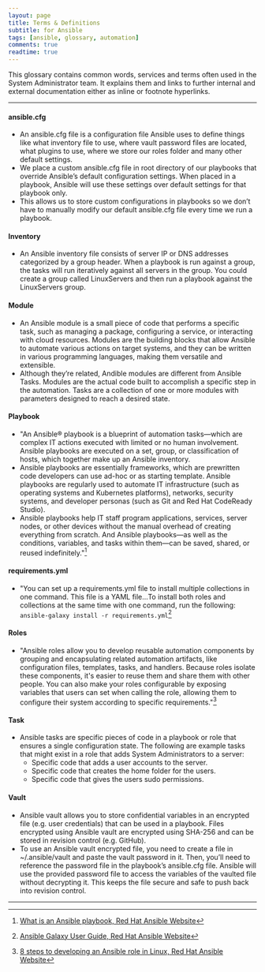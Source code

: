 ```yaml
---
layout: page
title: Terms & Definitions
subtitle: for Ansible
tags: [ansible, glossary, automation]
comments: true
readtime: true
---
```

This glossary contains common words, services and terms often used in the System Administrator team. It explains them and links to further internal and external documentation either as inline or footnote hyperlinks.

---
#### **ansible.cfg**
- An ansible.cfg file is a configuration file Ansible uses to define things like what inventory file to use, where vault password files are located, what plugins to use, where we store our roles folder and many other default settings.
- We place a custom ansible.cfg file in root directory of our playbooks that override Ansible’s default configuration settings. When placed in a playbook, Ansible will use these settings over default settings for that playbook only.
- This allows us to store custom configurations in playbooks so we don’t have to manually modify our default ansible.cfg file every time we run a playbook.

#### **Inventory**
- An Ansible inventory file consists of server IP or DNS addresses categorized by a group header. When a playbook is run against a group, the tasks will run iteratively against all servers in the group. You could create a group called LinuxServers and then run a playbook against the LinuxServers group.

#### **Module**
- An Ansible module is a small piece of code that performs a specific task, such as managing a package, configuring a service, or interacting with cloud resources. Modules are the building blocks that allow Ansible to automate various actions on target systems, and they can be written in various programming languages, making them versatile and extensible.
- Although they’re related, Andible modules are different from Ansible Tasks. Modules are the actual code built to accomplish a specific step in the automation. Tasks are a collection of one or more modules with parameters designed to reach a desired state.

#### **Playbook**
- "An Ansible® playbook is a blueprint of automation tasks—which are complex IT actions executed with limited or no human involvement. Ansible playbooks are executed on a set, group, or classification of hosts, which together make up an Ansible inventory.
- Ansible playbooks are essentially frameworks, which are prewritten code developers can use ad-hoc or as starting template. Ansible playbooks are regularly used to automate IT infrastructure (such as operating systems and Kubernetes platforms), networks, security systems, and developer personas (such as Git and Red Hat CodeReady Studio).
- Ansible playbooks help IT staff program applications, services, server nodes, or other devices without the manual overhead of creating everything from scratch. And Ansible playbooks—as well as the conditions, variables, and tasks within them—can be saved, shared, or reused indefinitely."[^1]

#### **requirements.yml**
- "You can set up a requirements.yml file to install multiple collections in one command. This file is a YAML file...To install both roles and collections at the same time with one command, run the following: ```ansible-galaxy install -r requirements.yml```[^2]

#### **Roles**
- "Ansible roles allow you to develop reusable automation components by grouping and encapsulating related automation artifacts, like configuration files, templates, tasks, and handlers. Because roles isolate these components, it's easier to reuse them and share them with other people. You can also make your roles configurable by exposing variables that users can set when calling the role, allowing them to configure their system according to specific requirements."[^3]

#### **Task**
- Ansible tasks are specific pieces of code in a playbook or role that ensures a single configuration state. The following are example tasks that might exist in a role that adds System Administrators to a server:
    - Specific code that adds a user accounts to the server.
    - Specific code that creates the home folder for the users.
    - Specific code that gives the users sudo permissions.

#### **Vault** 
- Ansible vault allows you to store confidential variables in an encrypted file (e.g. user credentials) that can be used in a playbook. Files encrypted using Ansible vault are encrypted using SHA-256 and can be stored in revision control (e.g. GitHub).
- To use an Ansible vault encrypted file, you need to create a file in ~/.ansible/vault and paste the vault password in it. Then, you’ll need to reference the password file in the playbook’s ansible.cfg file. Ansible will use the provided password file to access the variables of the vaulted file without decrypting it. This keeps the file secure and safe to push back into revision control.

---
[^1]: [What is an Ansible playbook, Red Hat Ansible Website](https://www.redhat.com/en/topics/automation/what-is-an-ansible-playbook#:~:text=An%20Ansible%C2%AE%20playbook%20is,make%20up%20an%20Ansible%20inventory.)
[^2]: [Ansible Galaxy User Guide, Red Hat Ansible Website](https://docs.ansible.com/ansible/latest/galaxy/user_guide.html)
[^3]: [8 steps to developing an Ansible role in Linux, Red Hat Ansible Website](https://www.redhat.com/sysadmin/developing-ansible-role#:~:text=Ansible%20roles%20allow%20you%20to,share%20them%20with%20other%20people.)
